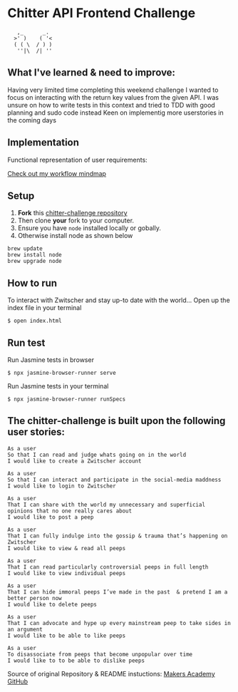 # Chitter API Frontend Challenge

```
   ,_      _.
  >' )    ( '<
  ( ( \  / ) )
   ''|\  /| ''
```

## What I've learned & need to improve:

Having very limited time completing this weekend challenge I wanted to focus on interacting with the return key values from the given API.
I was unsure on how to write tests in this context and tried to TDD with good planning and sudo code instead
Keen on implementig more userstories in the coming days

## Implementation

Functional representation of user requirements:

[Check out my workflow mindmap](https://github.com/CorinneBosch/frontend-api-challenge/blob/main/public/images/mindmap.png)

## Setup

1. **Fork** this [chitter-challenge repository](https://github.com/CorinneBosch/frontend-api-challenge/tree/main)
2. Then clone **your** fork to your computer.
3. Ensure you have `node` installed locally or gobally.
4. Otherwise install node as shown below

```
brew update
brew install node
brew upgrade node
```

## How to run

To interact with Zwitscher and stay up-to date with the world...
Open up the index file in your terminal

```
$ open index.html
```

## Run test

Run Jasmine tests in browser

```
$ npx jasmine-browser-runner serve
```

Run Jasmine tests in your terminal

```
$ npx jasmine-browser-runner runSpecs
```

## The chitter-challenge is built upon the following user stories:

```
As a user
So that I can read and judge whats going on in the world
I would like to create a Zwitscher account

As a user
So that I can interact and participate in the social-media maddness
I would like to login to Zwitscher

As a user
That I can share with the world my unnecessary and superficial opinions that no one really cares about
I would like to post a peep

As a user
That I can fully indulge into the gossip & trauma that’s happening on Zwitscher
I would like to view & read all peeps

As a user
That I can read particularly controversial peeps in full length
I would like to view individual peeps

As a user
That I can hide immoral peeps I’ve made in the past  & pretend I am a better person now
I would like to delete peeps

As a user
That I can advocate and hype up every mainstream peep to take sides in an argument
I would like to be able to like peeps

As a user
To disassociate from peeps that become unpopular over time
I would like to to be able to dislike peeps
```

Source of original Repository & README instuctions: [Makers Academy GitHub](https://github.com/makersacademy/frontend-api-challenge)
